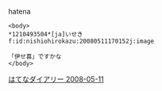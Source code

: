 
hatena

```
<body>
*1210493504*[ja]いせき
f:id:nishiohirokazu:20080511170152j:image

「伊せ喜」ですかな
</body>
```


[はてなダイアリー 2008-05-11](https://nishiohirokazu.hatenadiary.org/archive/2008/05/11)